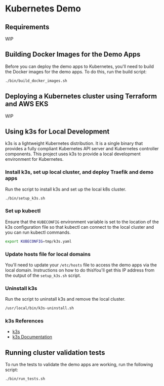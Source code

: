 # Kubernetes Demo

## Requirements

WIP

## Building Docker Images for the Demo Apps

Before you can deploy the demo apps to Kubernetes, you'll need to build the Docker images for the demo apps. To do this, run the build script:

```bash
./bin/build_docker_images.sh
```

## Deploying a Kubernetes cluster using Terraform and AWS EKS

WIP

## Using k3s for Local Development

k3s is a lightweight Kubernetes distribution. It is a single binary that provides a fully compliant Kubernetes API server and Kubernetes controller components. This project uses k3s to provide a local development environment for Kubernetes.

### Install k3s, set up local cluster, and deploy Traefik and demo apps

Run the script to install k3s and set up the local k8s cluster.

```bash
./bin/setup_k3s.sh
```

### Set up kubectl

Ensure that the `KUBECONFIG` environment variable is set to the location of the k3s configuration file so that kubectl can connect to the local cluster and you can run kubectl commands.

```bash
export KUBECONFIG=tmp/k3s.yaml
```

### Update hosts file for local domains

You'll need to update your `/etc/hosts` file to access the demo apps via the local domain. Instructions on how to do thisYou'll get this IP address from the output of the `setup_k3s.sh` script.

### Uninstall k3s

Run the script to uninstall k3s and remove the local cluster.

```bash
/usr/local/bin/k3s-uninstall.sh
```

### k3s References

- [k3s](https://k3s.io/)
- [k3s Documentation](https://docs.k3s.io/installation)

## Running cluster validation tests

To run the tests to validate the demo apps are working, run the following script:

```bash
./bin/run_tests.sh
```
